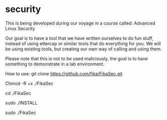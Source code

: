 security
========

This is being developed during our voyage in a course called: Advanced Linux Security

Our goal is to have a tool that we have written ourselves to do fun stuff, instead of using ettercap or similar tools that do everything for you. We will be using existing tools, but creating our own way of calling and using them.


Please note that this is not to be used maliciously, the goal is to have something to demonstrate in a lab environment.

How to use:
git clone https://github.com/fika/FikaSec.git

Chmod -R +x ./FikaSec

cd ./FikaSec

sudo ./INSTALL

sudo ./FikaSec
